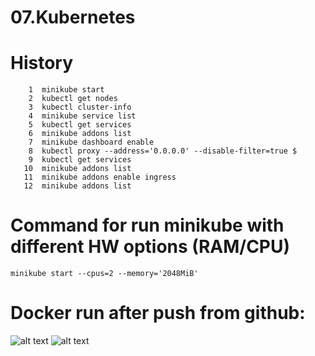 # 07.Kubernetes

# History
```
    1  minikube start
    2  kubectl get nodes
    3  kubectl cluster-info
    4  minikube service list
    5  kubectl get services
    6  minikube addons list
    7  minikube dashboard enable
    8  kubectl proxy --address='0.0.0.0' --disable-filter=true $
    9  kubectl get services
   10  minikube addons list
   11  minikube addons enable ingress 
   12  minikube addons list

```

# Command for run minikube with different HW options (RAM/CPU)
```
minikube start --cpus=2 --memory='2048MiB'

```
# Docker run after push from github:
![alt text](https://github.com/ArtemOnishchuk/sa.it-academy.by/blob/m-sa2-14-20/ArtemOnishchuk/07.Kubernetes/dashboard.png)
![alt text](https://github.com/ArtemOnishchuk/sa.it-academy.by/blob/m-sa2-14-20/ArtemOnishchuk/07.Kubernetes/k8s_install.png)